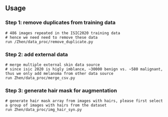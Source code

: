 ## Usage

### Step 1: remove duplicates from training data
```
# 486 images repeated in the ISIC2020 training data
# hence we need need to remove these data
run /Zhen/data_proc/remove_duplicate.py  
```
### Step 2: add external data
```
# merge multiple external skin data source
# since isic 2020 is higly imblance, ~30000 benign vs. ~580 malignant, thus we only add melanoma from other data source
run Zhen/data_proc/merge_csv.py
```

### Step 3: generate hair mask for augmentation
```
# generate hair mask array from images with hairs, please first select a group of images with hairs from the dataset
run Zhen/data_proc/img_hair_syn.py
```
